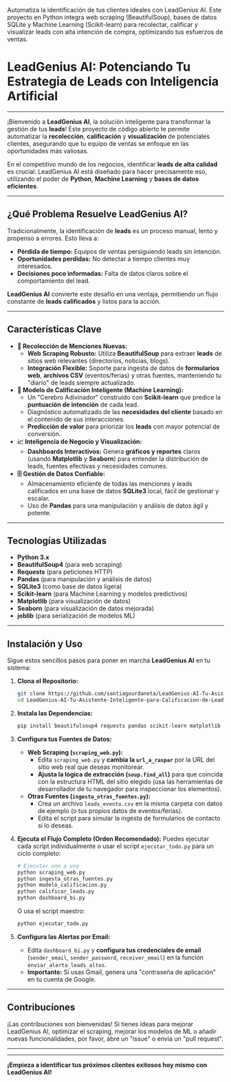 
Automatiza la identificación de tus clientes ideales con LeadGenius AI. Este proyecto en Python integra web scraping (BeautifulSoup), bases de datos SQLite y Machine Learning (Scikit-learn) para recolectar, calificar y visualizar leads con alta intención de compra, optimizando tus esfuerzos de ventas.

# LeadGenius AI: Potenciando Tu Estrategia de Leads con Inteligencia Artificial

---

¡Bienvenido a **LeadGenius AI**, la solución inteligente para transformar la gestión de tus **leads**! Este proyecto de código abierto te permite automatizar la **recolección**, **calificación** y **visualización** de potenciales clientes, asegurando que tu equipo de ventas se enfoque en las oportunidades más valiosas.

En el competitivo mundo de los negocios, identificar **leads de alta calidad** es crucial. LeadGenius AI está diseñado para hacer precisamente eso, utilizando el poder de **Python**, **Machine Learning** y **bases de datos eficientes**.

---

## ¿Qué Problema Resuelve LeadGenius AI?

Tradicionalmente, la identificación de **leads** es un proceso manual, lento y propenso a errores. Esto lleva a:
* **Pérdida de tiempo:** Equipos de ventas persiguiendo leads sin intención.
* **Oportunidades perdidas:** No detectar a tiempo clientes muy interesados.
* **Decisiones poco informadas:** Falta de datos claros sobre el comportamiento del lead.

**LeadGenius AI** convierte este desafío en una ventaja, permitiendo un flujo constante de **leads calificados** y listos para la acción.

---

## Características Clave

* **🎣 Recolección de Menciones Nuevas:**
    * **Web Scraping Robusto:** Utiliza **BeautifulSoup** para extraer **leads** de sitios web relevantes (directorios, noticias, blogs).
    * **Integración Flexible:** Soporte para ingesta de datos de **formularios web**, **archivos CSV** (eventos/ferias) y otras fuentes, manteniendo tu "diario" de leads siempre actualizado.
* **🧠 Modelo de Calificación Inteligente (Machine Learning):**
    * Un "Cerebro Adivinador" construido con **Scikit-learn** que predice la **puntuación de intención** de cada lead.
    * Diagnóstico automatizado de las **necesidades del cliente** basado en el contenido de sus interacciones.
    * **Predicción de valor** para priorizar los **leads** con mayor potencial de conversión.
* **📈 Inteligencia de Negocio y Visualización:**
    * **Dashboards Interactivos:** Genera **gráficos y reportes** claros (usando **Matplotlib** y **Seaborn**) para entender la distribución de leads, fuentes efectivas y necesidades comunes.
* **🗄️ Gestión de Datos Confiable:**
    * Almacenamiento eficiente de todas las menciones y leads calificados en una base de datos **SQLite3** local, fácil de gestionar y escalar.
    * Uso de **Pandas** para una manipulación y análisis de datos ágil y potente.

---

## Tecnologías Utilizadas

* **Python 3.x**
* **BeautifulSoup4** (para web scraping)
* **Requests** (para peticiones HTTP)
* **Pandas** (para manipulación y análisis de datos)
* **SQLite3** (como base de datos ligera)
* **Scikit-learn** (para Machine Learning y modelos predictivos)
* **Matplotlib** (para visualización de datos)
* **Seaborn** (para visualización de datos mejorada)
* **joblib** (para serialización de modelos ML)

---

## Instalación y Uso

Sigue estos sencillos pasos para poner en marcha **LeadGenius AI** en tu sistema:

1.  **Clona el Repositorio:**
    ```bash
    git clone https://github.com/santiagourdaneta/LeadGenius-AI-Tu-Asistente-Inteligente-para-Calificacion-de-Leads/
    cd LeadGenius-AI-Tu-Asistente-Inteligente-para-Calificacion-de-Leads
    ```

2.  **Instala las Dependencias:**
    ```bash
    pip install beautifulsoup4 requests pandas scikit-learn matplotlib seaborn
    ```

3.  **Configura tus Fuentes de Datos:**
    * **Web Scraping (`scraping_web.py`):**
        * Edita `scraping_web.py` y **cambia la `url_a_raspar`** por la URL del sitio web real que deseas monitorear.
        * **Ajusta la lógica de extracción (`soup.find_all`)** para que coincida con la estructura HTML del sitio elegido (usa las herramientas de desarrollador de tu navegador para inspeccionar los elementos).
    * **Otras Fuentes (`ingesta_otras_fuentes.py`):**
        * Crea un archivo `leads_evento.csv` en la misma carpeta con datos de ejemplo (o tus propios datos de eventos/ferias).
        * Edita el script para simular la ingesta de formularios de contacto si lo deseas.

4.  **Ejecuta el Flujo Completo (Orden Recomendado):**
    Puedes ejecutar cada script individualmente o usar el script `ejecutar_todo.py` para un ciclo completo:

    ```bash
    # Ejecutar uno a uno
    python scraping_web.py
    python ingesta_otras_fuentes.py
    python modelo_calificacion.py
    python calificar_leads.py
    python dashboard_bi.py
    ```
    O usa el script maestro:
    ```bash
    python ejecutar_todo.py
    ```

5.  **Configura las Alertas por Email:**
    * Edita `dashboard_bi.py` y **configura tus credenciales de email** (`sender_email`, `sender_password`, `receiver_email`) en la función `enviar_alerta_leads_altos`.
    * **Importante:** Si usas Gmail, genera una "contraseña de aplicación" en tu cuenta de Google.

---

## Contribuciones

¡Las contribuciones son bienvenidas! Si tienes ideas para mejorar LeadGenius AI, optimizar el scraping, mejorar los modelos de ML o añadir nuevas funcionalidades, por favor, abre un "issue" o envía un "pull request".

---

---

**¡Empieza a identificar tus próximos clientes exitosos hoy mismo con LeadGenius AI!**

